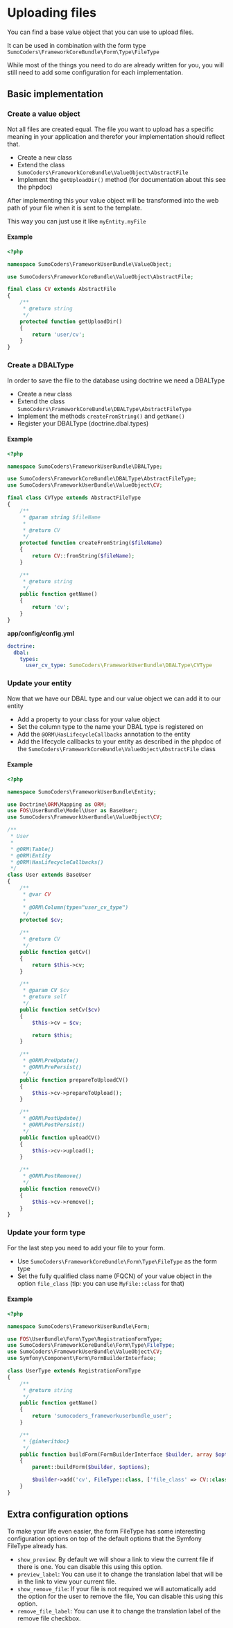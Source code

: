 # Uploading files

You can find a base value object that you can use to upload files.

It can be used in combination with the form type `SumoCoders\FrameworkCoreBundle\Form\Type\FileType`

While most of the things you need to do are already written for you, you will still need to add some configuration for
each implementation.

## Basic implementation

### Create a value object

Not all files are created equal. The file you want to upload has a specific meaning in your application and therefor
your implementation should reflect that.

* Create a new class
* Extend the class `SumoCoders\FrameworkCoreBundle\ValueObject\AbstractFile`
* Implement the `getUploadDir()` method (for documentation about this see the phpdoc)

After implementing this your value object will be transformed into the web path of your file when it is sent to the
template.

This way you can just use it like `myEntity.myFile`

#### Example

```php
<?php

namespace SumoCoders\FrameworkUserBundle\ValueObject;

use SumoCoders\FrameworkCoreBundle\ValueObject\AbstractFile;

final class CV extends AbstractFile
{
    /**
     * @return string
     */
    protected function getUploadDir()
    {
        return 'user/cv';
    }
}
```

### Create a DBALType

In order to save the file to the database using doctrine we need a DBALType

* Create a new class
* Extend the class `SumoCoders\FrameworkCoreBundle\DBALType\AbstractFileType`
* Implement the methods `createFromString()` and `getName()`
* Register your DBALType (doctrine.dbal.types)

#### Example

```php
<?php

namespace SumoCoders\FrameworkUserBundle\DBALType;

use SumoCoders\FrameworkCoreBundle\DBALType\AbstractFileType;
use SumoCoders\FrameworkUserBundle\ValueObject\CV;

final class CVType extends AbstractFileType
{
    /**
     * @param string $fileName
     *
     * @return CV
     */
    protected function createFromString($fileName)
    {
        return CV::fromString($fileName);
    }

    /**
     * @return string
     */
    public function getName()
    {
        return 'cv';
    }
}
```

**app/config/config.yml**

```yaml
doctrine:
  dbal:
    types:
      user_cv_type: SumoCoders\FrameworkUserBundle\DBALType\CVType
```

### Update your entity

Now that we have our DBAL type and our value object we can add it to our entity

* Add a property to your class for your value object
* Set the column type to the name your DBAL type is registered on
* Add the `@ORM\HasLifecycleCallbacks` annotation to the entity
* Add the lifecycle callbacks to your entity as described in the phpdoc of the
  `SumoCoders\FrameworkCoreBundle\ValueObject\AbstractFile` class

#### Example

```php
<?php

namespace SumoCoders\FrameworkUserBundle\Entity;

use Doctrine\ORM\Mapping as ORM;
use FOS\UserBundle\Model\User as BaseUser;
use SumoCoders\FrameworkUserBundle\ValueObject\CV;

/**
 * User
 *
 * @ORM\Table()
 * @ORM\Entity
 * @ORM\HasLifecycleCallbacks()
 */
class User extends BaseUser
{
    /**
     * @var CV
     *
     * @ORM\Column(type="user_cv_type")
     */
    protected $cv;

    /**
     * @return CV
     */
    public function getCv()
    {
        return $this->cv;
    }

    /**
     * @param CV $cv
     * @return self
     */
    public function setCv($cv)
    {
        $this->cv = $cv;

        return $this;
    }

    /**
     * @ORM\PreUpdate()
     * @ORM\PrePersist()
     */
    public function prepareToUploadCV()
    {
        $this->cv->prepareToUpload();
    }

    /**
     * @ORM\PostUpdate()
     * @ORM\PostPersist()
     */
    public function uploadCV()
    {
        $this->cv->upload();
    }

    /**
     * @ORM\PostRemove()
     */
    public function removeCV()
    {
        $this->cv->remove();
    }
}
```

### Update your form type

For the last step you need to add your file to your form.

* Use `SumoCoders\FrameworkCoreBundle\Form\Type\FileType` as the form type
* Set the fully qualified class name (FQCN) of your value object in the option `file_class` (tip: you can use
  `MyFile::class` for that)

#### Example

```php
<?php

namespace SumoCoders\FrameworkUserBundle\Form;

use FOS\UserBundle\Form\Type\RegistrationFormType;
use SumoCoders\FrameworkCoreBundle\Form\Type\FileType;
use SumoCoders\FrameworkUserBundle\ValueObject\CV;
use Symfony\Component\Form\FormBuilderInterface;

class UserType extends RegistrationFormType
{
    /**
     * @return string
     */
    public function getName()
    {
        return 'sumocoders_frameworkuserbundle_user';
    }

    /**
     * {@inheritdoc}
     */
    public function buildForm(FormBuilderInterface $builder, array $options)
    {
        parent::buildForm($builder, $options);

        $builder->add('cv', FileType::class, ['file_class' => CV::class]);
    }
}
```

## Extra configuration options

To make your life even easier, the form FileType has some interesting configuration options on top of the default
options that the Symfony FileType already has.

* `show_preview`: By default we will show a link to view the current file if there is one. You can disable this using
  this option.
* `preview_label`: You can use it to change the translation label that will be in the link to view your current file.
* `show_remove_file`: If your file is not required we will automatically add the option for the user to remove the file,
  You can disable this using this option.
* `remove_file_label`: You can use it to change the translation label of the remove file checkbox.
